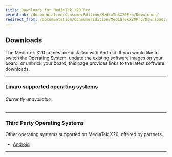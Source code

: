```yaml
---
title: Downloads for MediaTek X20 Pro
permalink: /documentation/ConsumerEdition/MediaTekX20Pro/Downloads/
redirect_from: /documentation/ConsumerEdition/MediaTekX20Pro/Downloads/README.md/
---
```

## Downloads

The MediaTek X20 comes pre-installed with Android. If you would like to switch the Operating System, update the existing software images on your board, or unbrick your board, this page provides links to the latest software downloads.

***

### Linaro supported operating systems

###### Currently unavailable

***

### Third Party Operating Systems

Other operating systems supported on MediaTek X20, offered by partners.

- [Android](ThirdParty/AOSP/README.md)

***
